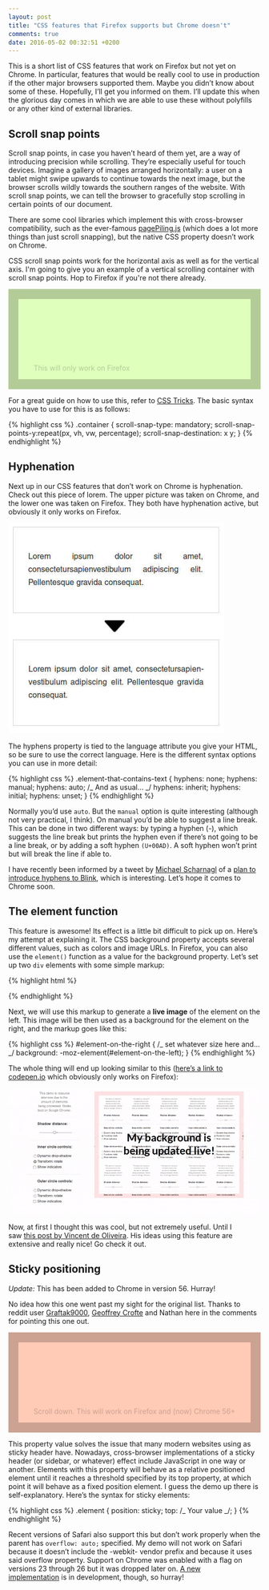 ```yaml
---
layout: post
title: "CSS features that Firefox supports but Chrome doesn't"
comments: true
date: 2016-05-02 00:32:51 +0200
---
```


This is a short list of CSS features that work on Firefox but not yet on Chrome. In particular, features that would be really cool to use in production if the other major browsers supported them. Maybe you didn’t know about some of these. Hopefully, I’ll get you informed on them. I’ll update this when the glorious day comes in which we are able to use these without polyfills or any other kind of external libraries.

## Scroll snap points

Scroll snap points, in case you haven’t heard of them yet, are a way of introducing precision while scrolling. They’re especially useful for touch devices. Imagine a gallery of images arranged horizontally: a user on a tablet might swipe upwards to continue towards the next image, but the browser scrolls wildly towards the southern ranges of the website. With scroll snap points, we can tell the browser to gracefully stop scrolling in certain points of our document.

There are some cool libraries which implement this with cross-browser compatibility, such as the ever-famous [pagePiling.js](https://github.com/alvarotrigo/pagePiling.js) (which does a lot more things than just scroll snapping), but the native CSS property doesn’t work on Chrome.

CSS scroll snap points work for the horizontal axis as well as for the vertical axis. I'm going to give you an example of a vertical scrolling container with scroll snap points. Hop to Firefox if you're not there already.

<div style="position:relative; max-height:200px; -webkit-overflow-scrolling: touch; scroll-snap-type: mandatory; scroll-snap-destination: 0% 100%; scroll-snap-points-y: repeat(200px); overflow:auto;">
  <p style="position:absolute; bottom:10%; left:10%; color:rgba(0,0,0,0.2);">This will only work on Firefox</p>
  <div style="box-sizing:border-box; border:20px solid rgba(0,0,0,0.2); width:100%; height:200px; background:#DFFFBC;">
  </div>
  <div style="box-sizing:border-box; border:20px solid rgba(0,0,0,0.2); width:100%; height:200px; background:#FFCAB6;">
  </div>
  <div style="box-sizing:border-box; border:20px solid rgba(0,0,0,0.2); width:100%; height:200px; background:#CCFFFF;">
  </div>
  <div style="box-sizing:border-box; border:20px solid rgba(0,0,0,0.2); width:100%; height:200px; background:#FFD5FE;">
  </div>
</div>

For a great guide on how to use this, refer to [CSS Tricks](https://css-tricks.com/introducing-css-scroll-snap-points/). The basic syntax you have to use for this is as follows:

{% highlight css %}
.container {
scroll-snap-type: mandatory;
scroll-snap-points-y:repeat(px, vh, vw, percentage);
scroll-snap-destination: x y;
}
{% endhighlight %}

## Hyphenation

Next up in our CSS features that don’t work on Chrome is hyphenation. Check out this piece of lorem. The upper picture was taken on Chrome, and the lower one was taken on Firefox. They both have hyphenation active, but obviously it only works on Firefox.

<div class='post-image post-image--small'>
  <img src='/img/css-features-chrome-firefox/hyphenation.jpg' alt='Hyphenation in Chrome vs Firefox' />
</div>

The hyphens property is tied to the language attribute you give your HTML, so be sure to use the correct language. Here is the different syntax options you can use in more detail:

{% highlight css %}
.element-that-contains-text {
hyphens: none;
hyphens: manual;
hyphens: auto;
/_ And as usual... _/
hyphens: inherit;
hyphens: initial;
hyphens: unset;
}
{% endhighlight %}

Normally you’d use `auto`. But the `manual` option is quite interesting (although not very practical, I think). On manual you’d be able to suggest a line break. This can be done in two different ways: by typing a hyphen (-), which suggests the line break but prints the hyphen even if there’s not going to be a line break, or by adding a soft hyphen `(U+00AD)`. A soft hyphen won’t print but will break the line if able to.

I have recently been informed by a tweet by [Michael Scharnagl](https://twitter.com/justmarkup) of a [plan to introduce hyphens to Blink](https://docs.google.com/document/d/1ZgMnNxYxvPJYMOeyxJs8MsfGMNFiDKrz64AySxlCzpk/edit), which is interesting. Let’s hope it comes to Chrome soon.

## The element function

This feature is awesome! Its effect is a little bit difficult to pick up on. Here’s my attempt at explaining it. The CSS background property accepts several different values, such as colors and image URLs. In Firefox, you can also use the `element()` function as a value for the background property. Let’s set up two `div` elements with some simple markup:

{% highlight html %}

<div id='element-on-the-left'>
  <!-- whatever content here, this will be
  the source for the element() function -->
</div>

<div id='element-on-the-right'>
  <!-- here we will print a background
  with element() and it will be awesome -->
</div>
{% endhighlight %}

Next, we will use this markup to generate a **live image** of the element on the left. This image will be then used as a background for the element on the right, and the markup goes like this:

{% highlight css %}
#element-on-the-right {
/_ set whatever size here and... _/
background: -moz-element(#element-on-the-left);
}
{% endhighlight %}

The whole thing will end up looking similar to this ([here’s a link to codepen.io](http://codepen.io/anon/pen/EKOowX) which obviously only works on Firefox):

<div class='post-image'>
  <img src='/img/css-features-chrome-firefox/elementfunction.gif' alt='element() CSS function demo' />
</div>

Now, at first I thought this was cool, but not extremely useful. Until I saw [this post by Vincent de Oliveira](http://iamvdo.me/en/blog/css-element-function). His ideas using this feature are extensive and really nice! Go check it out.

## Sticky positioning

_Update:_ This has been added to Chrome in version 56. Hurray!

No idea how this one went past my sight for the original list. Thanks to reddit user <a href="https://www.reddit.com/user/Graftak9000" target="_blank">Graftak9000</a>, <a href="https://twitter.com/geoffrey_crofte" target="_blank">Geoffrey Crofte</a> and Nathan here in the comments for pointing this one out.

<div style="position:relative; max-height:200px; overflow:auto;">
  <p style="position:absolute; bottom:10%; left:10%; color:rgba(0,0,0,0.2);">Scroll down. This will work on Firefox and (now) Chrome 56+</p>
  <div style="box-sizing:border-box; border:20px solid rgba(0,0,0,0.2); width:100%; height:200px; background:#FFCAB6;">
  </div>
  <div style="box-sizing:border-box; border:20px solid rgba(0,0,0,0.2); width:100%; height:80px; background:#DFFFBC; position:sticky; top:0;">
  <p style="text-align:center; display:block; line-height: 0; color:rgba(0,0,0,0.2);">This sticks to the specified 'top' value without any JS.</p>
  </div>
  <div style="box-sizing:border-box; border:20px solid rgba(0,0,0,0.2); width:100%; height:200px; background:#CCFFFF;">
  </div>
  <div style="box-sizing:border-box; border:20px solid rgba(0,0,0,0.2); width:100%; height:200px; background:#FFD5FE;">
  </div>
</div>

This property value solves the issue that many modern websites using as sticky header have. Nowadays, cross-browser implementations of a sticky header (or sidebar, or whatever) effect include JavaScript in one way or another. Elements with this property will behave as a relative positioned element until it reaches a threshold specified by its top property, at which point it will behave as a fixed position element. I guess the demo up there is self-explanatory. Here’s the syntax for sticky elements:

{% highlight css %}
.element {
position: sticky;
top: /_ Your value _/;
}
{% endhighlight %}

Recent versions of Safari also support this but don’t work properly when the parent has `overflow: auto;` specified. My demo will not work on Safari because it doesn’t include the -webkit- vendor prefix and because it uses said overflow property. Support on Chrome was enabled with a flag on versions 23 through 26 but it was dropped later on. [A new implementation](https://developers.google.com/web/updates/2012/08/Stick-your-landings-position-sticky-lands-in-WebKit?hl=en) is in development, though, so hurray!
